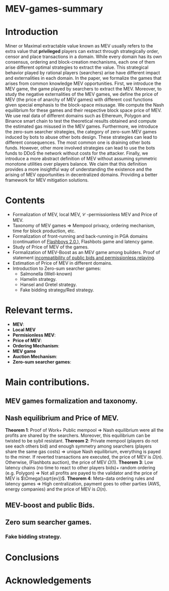 # MEV-games-summary

# Introduction

Miner or Maximal extractable value known as MEV usually refers to the extra value that **privileged** players can extract through strategically order, censor and place transactions in a domain. While every domain has its own consensus, ordering and block-creation mechanisms, each one of them arise different optimal strategies to extract the value. This strategical behavior played by rational players (searchers) arise have different impact and externalities in each domain. In the paper, we formalize the games that arises from common knowledge MEV opportunities. First, we introduce the MEV game, the game played by searchers to extract the MEV. Moreover, to study the negative externalities of the MEV games, we define the price of MEV (the price of anarchy of MEV games) with different cost functions given special emphasis to the block-space misusage. We compute the Nash equilibrium for these games and their respective block space price of MEV. We use real data of different domains such as Ethereum, Polygon and Binance smart chain to test the theoretical results obtained and compute the estimated gas misused in the MEV games. Furthermore, we introduce the zero-sum searcher strategies, the category of zero-sum MEV games induced by bots to abuse other bots design. These strategies can lead to different consequences. The most common one is draining other bots funds. However, other more involved strategies can lead to use the bots funds to DDoS the network without costs for the attacker. Finally, we introduce a more abstract definition of MEV without assuming symmetric monotone utilities over players balance. We claim that this definition provides a more insightful way of understanding the existence and the arising of MEV opportunities in decentralized domains. Providing a better framework for MEV mitigation solutions.

# Contents

- Formalization of MEV, local MEV, $\mathcal C$ -permissionless MEV and Price of MEV.
- Taxonomy of MEV games => Mempool privacy, ordering mechanism, time for block production, etc.
- Formalization of front-running and back-running in PGA domains (continuation of [Flashboys 2.0.](https://arxiv.org/abs/1904.05234)), Flashbots game and latency game.
- Study of Price of MEV of the games.
- Formalization of MEV-Boost as an MEV game among builders. Proof of statement [incompatibility of public bids and permissionless relaying](https://github.com/flashbots/mev-boost/issues/231).
- Estimation of Price of MEV in different domains.
- Introduction to Zero-sum searcher games:
  - Salmonella (Well-known)
  - Hamelin strategy.
  - Hansel and Gretel strategy.
  - Fake bidding strategy/Red strategy.
  
  
 # Relevant terms.
 
 - **MEV**:
 - **Local MEV**
 - **Permisionless MEV**:
 - **Price of MEV**:
 - **Ordering Mechanism**:
 - **MEV game**
 - **Auction Mechanism**:
 - **Zero-sum searcher games**:
 
 # Main contributions.
 
 ## MEV games formalization and taxonomy.
 
 ## Nash equilibrium and Price of MEV.
 
 **Theorem 1**: Proof of Work+ Public mempool $\Rightarrow$ Nash equilibrium were all the profits are shared by the searchers. Moreover, this equilibrium can be twisted to be sybil resistant.
 **Thereom 2**: Private mempool (players do not see each others bid) and enough symmetry among searchers (players share the same gas costs) $\Rightarrow$ unique Nash equilibrium, everything is payed to the miner. If reverted transactions are executed, the price of MEV is $\Omega(n)$. Otherwise, (Flashbots auction), the price of MEV $\Omega(1)$.
 **Theorem 3**: Low latency chains (no time to react to other players bids)+ random ordering (e.g. Polygon) $\Rightarrow$ Not all profits are payed to the validator and the price of MEV is $\Omega(\sqrt{ev})$.
 **Theorem 4**: Meta-data ordering rules and latency games $\Rightarrow$ High centralization, payment goes to other parties (AWS, energy companies) and the price of MEV is $\Omega(n)$.
 
 
 ## MEV-boost and public Bids.
 
 ## Zero sum searcher games.
 
 ### Fake bidding strategy.
 
 
 # Conclusions
 
 # Acknowledgements
 
